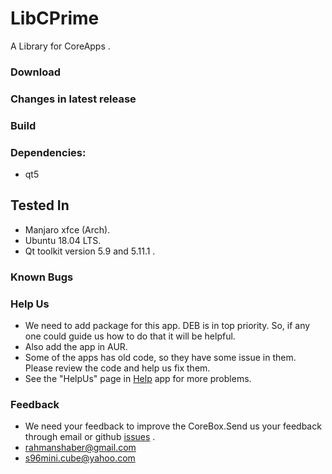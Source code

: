 # LibCPrime
A Library for CoreApps .

### Download

### Changes in latest release

### Build

### Dependencies:
* qt5

## Tested In
* Manjaro xfce (Arch).
* Ubuntu 18.04 LTS.
* Qt toolkit version 5.9 and 5.11.1 .

### Known Bugs

### Help Us
* We need to add package for this app. DEB is in top priority. So, if any one could guide us how to do that it will be helpful.
* Also add the app in AUR.
* Some of the apps has old code, so they have some issue in them. Please review the code and help us fix them.
* See the "HelpUs" page in [Help](https://github.com/rahmanshaber/help) app for more problems.

### Feedback
* We need your feedback to improve the CoreBox.Send us your feedback through email or github [issues](https://github.com/rahmanshaber/corebox/issues "Title") .
* rahmanshaber@gmail.com
* s96mini.cube@yahoo.com
